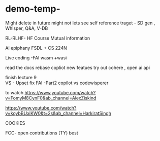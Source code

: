 # demo-temp-
Might delete in future might not lets see
self reference
traget - SD gen , Whisper, Q&A, V-DB

RL-RLHF- HF Course 
Mutual information

Ai epiphany
FSDL + CS 224N

Live coding -FAI
 wasm +wasi

read the docs
rebase
copliot new featues
try out
cohere , open ai api

finish lecture 9  
VS - Upset fix
FAI -Part2
copilot vs codewisperer

to watch
https://www.youtube.com/watch?v=FomyM8CynF0&ab_channel=AlexZiskind

https://www.youtube.com/watch?v=koybBUxiKW0&t=2s&ab_channel=HarkiratSingh

COOKIES

FCC- open contributions (TY)
best

